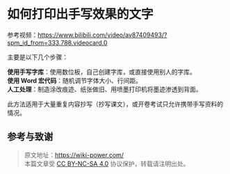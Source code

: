 # 如何打印出手写效果的文字

参考视频：<https://www.bilibili.com/video/av87409493/?spm_id_from=333.788.videocard.0>

主要是以下几个步骤：

**使用手写字库**：使用数位板，自己创建字库，或直接使用别人的字库。  
**使用 Word 宏代码**：随机调节字体大小、行间距。  
**人工处理**：制造涂改痕迹、纸张做旧、用喷墨打印机将墨迹渗透到背面。

此方法适用于大量重复内容抄写（抄写课文），或开卷考试只允许携带手写资料的情况。

## 参考与致谢

> 原文地址：<https://wiki-power.com/>  
> 本篇文章受 [CC BY-NC-SA 4.0](https://creativecommons.org/licenses/by/4.0/deed.zh) 协议保护，转载请注明出处。
